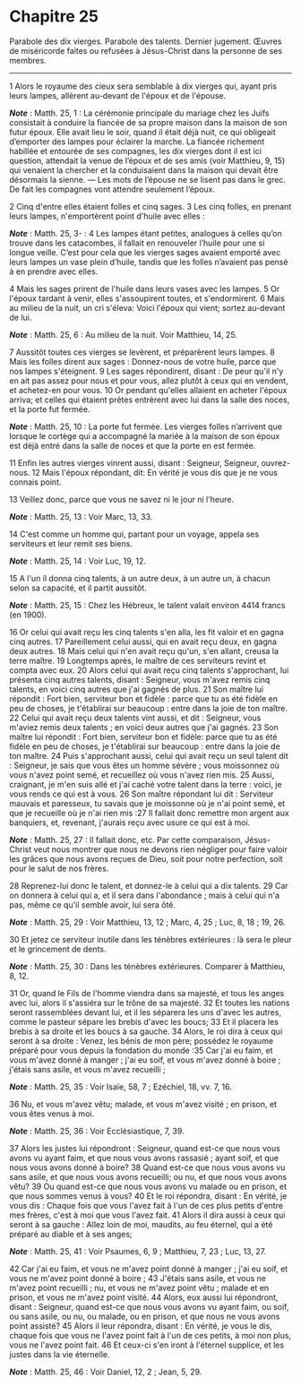 # Chapitre 25

Parabole des dix vierges.
Parabole des talents.
Dernier jugement.
Œuvres de miséricorde faites ou refusées à Jésus-Christ dans la personne de ses membres.

***

1 Alors le royaume des cieux sera semblable à dix vierges qui, ayant pris leurs lampes, allèrent au-devant de l'époux et de l'épouse.

***Note*** :  Matth. 25, 1 : La cérémonie principale du mariage chez les Juifs consistait à conduire la fiancée de sa propre maison dans la maison de son futur époux. Elle avait lieu le soir, quand il était déjà nuit, ce qui obligeait d’emporter des lampes pour éclairer la marche. La fiancée richement habillée et entourée de ses compagnes, les dix vierges dont il est ici question, attendait la venue de l’époux et de ses amis (voir Matthieu, 9, 15) qui venaient la chercher et la conduisaient dans la maison qui devait être désormais la sienne. ― Les mots de l’épouse ne se lisent pas dans le grec. De fait les compagnes vont attendre seulement l’époux.

2 Cinq d'entre elles étaient folles et cinq sages. 3 Les cinq folles, en prenant leurs lampes, n'emportèrent point d'huile avec elles :

***Note*** :  Matth. 25, 3- : 4 Les lampes étant petites, analogues à celles qu’on trouve dans les catacombes, il fallait en renouveler l’huile pour une si longue veille. C’est pour cela que les vierges sages avaient emporté avec leurs lampes un vase plein d’huile, tandis que les folles n’avaient pas pensé à en prendre avec elles.

4 Mais les sages prirent de l'huile dans leurs vases avec les lampes. 5 Or l'époux tardant à venir, elles s'assoupirent toutes, et s'endormirent. 6 Mais au milieu de la nuit, un cri s'éleva: Voici l'époux qui vient; sortez au-devant de lui.

***Note*** :  Matth. 25, 6 : Au milieu de la nuit. Voir Matthieu, 14, 25.

7 Aussitôt toutes ces vierges se levèrent, et préparèrent leurs lampes. 8 Mais les folles dirent aux sages : Donnez-nous de votre huile, parce que nos lampes s'éteignent. 9 Les sages répondirent, disant : De peur qu'il n'y en ait pas assez pour nous et pour vous, allez plutôt à ceux qui en vendent, et achetez-en pour vous. 10 Or pendant qu'elles allaient en acheter l'époux arriva; et celles qui étaient prêtes entrèrent avec lui dans la salle des noces, et la porte fut fermée.

***Note*** :  Matth. 25, 10 : La porte fut fermée. Les vierges folles n’arrivent que lorsque le cortège qui a accompagné la mariée à la maison de son époux est déjà entré dans la salle de noces et que la porte en est fermée.

11 Enfin les autres vierges vinrent aussi, disant : Seigneur, Seigneur, ouvrez-nous. 12 Mais l'époux répondant, dit: En vérité je vous dis que je ne vous connais point.


13 Veillez donc, parce que vous ne savez ni le jour ni l'heure.

***Note*** :  Matth. 25, 13 : Voir Marc, 13, 33.


14 C'est comme un homme qui, partant pour un voyage, appela ses serviteurs et leur remit ses biens.

***Note*** :  Matth. 25, 14 : Voir Luc, 19, 12.

15 A l'un il donna cinq talents, à un autre deux, à un autre un, à chacun selon sa capacité, et il partit aussitôt.

***Note*** :  Matth. 25, 15 : Chez les Hébreux, le talent valait environ 4414 francs (en 1900).

16 Or celui qui avait reçu les cinq talents s'en alla, les fit valoir et en gagna cinq autres. 17 Pareillement celui aussi, qui en avait reçu deux, en gagna deux autres. 18 Mais celui qui n'en avait reçu qu'un, s'en allant, creusa la terre maître. 19 Longtemps après, le maître de ces serviteurs revint et compta avec eux. 20 Alors celui qui avait reçu cinq talents s'approchant, lui présenta cinq autres talents, disant : Seigneur, vous m'avez remis cinq talents, en voici cinq autres que j'ai gagnés de plus. 21 Son maître lui répondit : Fort bien, serviteur bon et fidèle : parce que tu as été fidèle en peu de choses, je t'établirai sur beaucoup : entre dans la joie de ton maître. 22 Celui qui avait reçu deux talents vint aussi, et dit : Seigneur, vous m'aviez remis deux talents ; en voici deux autres que j'ai gagnés. 23 Son maître lui répondit : Fort bien, serviteur bon et fidèle: parce que tu as été fidèle en peu de choses, je t'établirai sur beaucoup : entre dans la joie de ton maître. 24 Puis s'approchant aussi,
celui qui avait reçu un seul talent dit : Seigneur, je sais que vous êtes un homme sévère ; vous moissonnez où vous n'avez point semé, et recueillez où vous n'avez rien mis. 25 Aussi, craignant, je m'en suis allé et j'ai caché votre talent dans la terre : voici, je vous rends ce qui est à vous. 26 Son maître répondant lui dit : Serviteur mauvais et paresseux, tu savais que je moissonne où je n'ai point semé, et que je recueille où je n'ai rien mis :27 Il fallait donc remettre mon argent aux banquiers, et, revenant, j'aurais reçu avec usure ce qui est à moi.

***Note*** :  Matth. 25, 27 : Il fallait donc, etc. Par cette comparaison, Jésus-Christ veut nous montrer que nous ne devons rien négliger pour faire valoir les grâces que nous avons reçues de Dieu, soit pour notre perfection, soit pour le salut de nos frères.

28 Reprenez-lui donc le talent, et donnez-le à celui qui a dix talents. 29 Car on donnera à celui qui a, et il sera dans l'abondance ; mais à celui qui n'a pas, même ce qu'il semble avoir, lui sera ôté.

***Note*** :  Matth. 25, 29 : Voir Matthieu, 13, 12 ; Marc, 4, 25 ; Luc, 8, 18 ; 19, 26.

30 Et jetez ce serviteur inutile dans les ténèbres extérieures : là sera le pleur et le grincement de dents.

***Note*** :  Matth. 25, 30 : Dans les ténèbres extérieures. Comparer à Matthieu, 8, 12.


31 Or, quand le Fils de l'homme viendra dans sa majesté, et tous les anges avec lui, alors il s'assiéra sur le trône de sa majesté. 32 Et toutes les nations seront rassemblées devant lui, et il les séparera les uns d'avec les autres, comme le pasteur sépare les brebis d'avec les boucs; 33 Et il placera les brebis à sa droite et les boucs à sa gauche. 34 Alors, le roi dira à ceux qui seront à sa droite : Venez, les bénis de mon père; possédez le royaume préparé pour vous depuis la fondation du monde :35 Car j'ai eu faim, et vous m'avez donné à manger ; j'ai eu soif, et vous m'avez donné à boire ; j'étais sans asile, et vous m'avez recueilli ;

***Note*** :  Matth. 25, 35 : Voir Isaïe, 58, 7 ; Ezéchiel, 18, vv. 7, 16.

36 Nu, et vous m'avez vêtu; malade, et vous m'avez visité ; en prison, et vous êtes venus à moi.

***Note*** :  Matth. 25, 36 : Voir Ecclésiastique, 7, 39.

37 Alors les justes lui répondront : Seigneur, quand est-ce que nous vous avons vu ayant faim, et que nous vous avons rassasié ; ayant soif, et que nous vous avons donné à boire? 38 Quand est-ce que nous vous avons vu sans asile, et que nous vous avons recueilli; ou nu, et que nous vous avons vêtu? 39 Ou quand est-ce que nous vous avons vu malade ou en prison, et que nous sommes venus à vous? 40 Et le roi répondra, disant : En vérité, je vous dis : Chaque fois que vous l'avez fait à l'un de ces plus petits d'entre mes frères, c'est à moi que vous l'avez fait. 41 Alors il dira aussi à ceux qui seront à sa gauche : Allez loin de moi, maudits, au feu éternel, qui a été préparé au diable et à ses anges;

***Note*** :  Matth. 25, 41 : Voir Psaumes, 6, 9 ; Matthieu, 7, 23 ; Luc, 13, 27.

42 Car j'ai eu faim, et vous ne m'avez point donné à manger ; j'ai eu soif, et vous ne m'avez point donné à boire ; 43 J'étais sans asile, et vous ne m'avez point recueilli ; nu, et vous ne m'avez point vêtu ; malade et en prison, et vous ne m'avez point visité. 44 Alors, eux aussi lui répondront, disant : Seigneur, quand est-ce que nous vous avons vu ayant faim, ou soif, ou sans asile, ou nu, ou malade, ou en prison, et que nous ne vous avons point assisté? 45 Alors il leur répondra, disant : En vérité, je vous le dis, chaque fois que vous ne l'avez point fait à l'un de ces petits, à moi non plus, vous ne l'avez point fait. 46 Et ceux-ci s'en iront à l'éternel supplice, et les justes dans la vie éternelle.

***Note*** :  Matth. 25, 46 : Voir Daniel, 12, 2 ; Jean, 5, 29.

